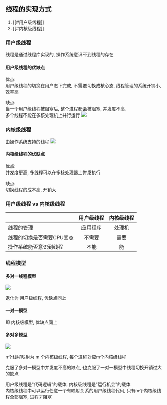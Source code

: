 
## 线程的实现方式
1. [[#用户级线程]]
2. [[#内核级线程]]
### 用户级线程
线程是通过线程库实现的, 操作系统意识不到线程的存在


#### 用户级线程的优缺点
优点:<br>用户级线程的切换在用户态下完成, 不需要切换成核心态, 线程管理的系统开销小, 效率高

缺点:<br>
当一个用户级线程被阻塞后, 整个进程都会被阻塞, 并发度不高.<br>
多个线程不能在多核处理机上并行运行
![](https://gitee.com/four_four/picgo/raw/master/img/20211226162332.png)

### 内核级线程
由操作系统支持的线程
![](https://gitee.com/four_four/picgo/raw/master/img/20211226162335.png)

#### 内核级线程的优缺点
优点:<br> 
并发度更高, 多线程可以在多核处理器上并发执行

缺点:<br>
切换线程的成本高, 开销大

### 用户级线程 vs 内核级线程
|                           | 用户级线程 | 内核级线程 |
|:------------------------- |:----------:|:----------:|
| 线程的管理                |  应用程序  |   处理机   |
| 线程的切换是否需要CPU变态 |   不需要   |    需要    |
| 操作系统能否意识到线程    |    不能    |     能     |



### 线程模型
#### 多对一线程模型
![](https://gitee.com/four_four/picgo/raw/master/img/20211226162338.png)

退化为 用户级线程, 优缺点同上 

#### 一对一模型
即 内核级模型, 优缺点同上

#### 多对多模型
 ![](https://gitee.com/four_four/picgo/raw/master/img/20211226162340.png)

n个线程映射为 m 个内核级线程, 每个进程对应m个内核级线程

克服了多对一模型中并发度不高的缺点, 也克服了一对一模型中线程切换开销过大的缺点

用户级线程是"代码逻辑"的载体, 内核级线程是"运行机会"的载体<br>
内核级线程中可以运行任意一个有映射关系的用户级线程代码, 只有m个内核级线程全部阻塞, 进程才阻塞

